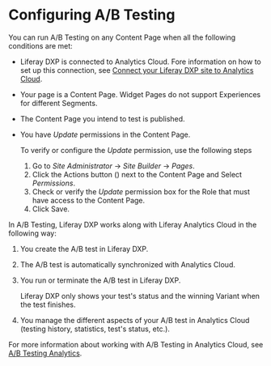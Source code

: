 # Configuring A/B Testing

You can run A/B Testing on any Content Page when all the following conditions are met:

- Liferay DXP is connected to Analytics Cloud. Fore information on how to set up this connection, see [Connect your Liferay DXP site to Analytics Cloud](https://learn.liferay.com/../../../../connect-liferay-dxp-to-ac.md).
- Your page is a Content Page. Widget Pages do not support Experiences for different Segments.
- The Content Page you intend to test is published.
- You have *Update* permissions in the Content Page.

  To verify or configure the *Update* permission, use the following steps
    
    1. Go to *Site Administrator* &rarr; *Site Builder* &rarr; *Pages*.
    1. Click the Actions button () next to the Content Page and Select *Permissions*.
    1. Check or verify the *Update* permission box for the Role that must have access to the Content Page.
    1. Click Save.

In A/B Testing, Liferay DXP works along with Liferay Analytics Cloud in the following way:
<!-- cross-reference for Liferay Analytics Cloud needed -->

1. You create the A/B test in Liferay DXP.
1. The A/B test is automatically synchronized with Analytics Cloud.
1. You run or terminate the A/B test in Liferay DXP.
   
   Liferay DXP only shows your test's status and the winning Variant when the test finishes.

1. You manage the different aspects of your A/B test in Analytics Cloud (testing history, statistics, test's status, etc.).

For more information about working with A/B Testing in Analytics Cloud, see [A/B Testing Analytics](https://learn.liferay.com/../../../../ab-testing-analytics.md).





